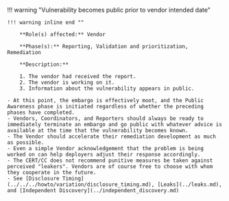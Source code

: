 <a name="11"></a>
!!! warning "Vulnerability becomes public prior to vendor intended date"

    !!! warning inline end ""

        **Role(s) affected:** Vendor

        **Phase(s):** Reporting, Validation and prioritization, Remediation

        **Description:**

        1. The vendor had received the report.
        2. The vendor is working on it.
        3. Information about the vulnerability appears in public.

    - At this point, the embargo is effectively moot, and the Public Awareness phase is initiated regardless of whether the preceding phases have completed.
    - Vendors, Coordinators, and Reporters should always be ready to immediately terminate an embargo and go public with whatever advice is available at the time that the vulnerability becomes known.
    - The Vendor should accelerate their remediation development as much as possible.
    - Even a simple Vendor acknowledgement that the problem is being worked on can help deployers adjust their response accordingly.
    - The CERT/CC does not recommend punitive measures be taken against perceived "leakers". Vendors are of course free to choose with whom they cooperate in the future.
    - See [Disclosure Timing](../../../howto/variation/disclosure_timing.md), [Leaks](../leaks.md), and [Independent Discovery](../independent_discovery.md)
